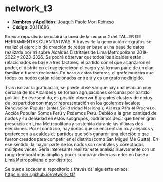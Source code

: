 # network_t3

- **Nombres y Apellidos**: Joaquín Paolo Mori Reinoso
- **Código**: 20211686

En este repositorio se subirá la tarea de la semana 3 del TALLER DE HERRAMIENTAS CUANTIATIVAS. A través de la generación de grafos, se realizó el ejercicio de creación de redes en base a una base de datos realizada por mi sobre Alcaldes Distritales de Lima Metropolitana 2019-2022 y 2023-2026. Se podrá observar que todos los alcaldes están relacionados en base a tres factores: el partido con el que alcanzaron el poder, el distrito en el que ejercieron el cargo y si forman parte de un clan familiar o fueron reelectos. En base a estos factores, el grafo muestra que todos los nodos están relacionados entre sí y es un grafo no dirigido.

Tras realizar la graficación, se puede observar que hay una relación muy cercana de los Alcaldes y se forman agrupaciones cercanas por partido político. En ese sentido, es posible observar 6 grandes clusters de nodos de los partidos con mayor representación en los gobiernos locales: Renovación Popular (antes Solidaridad Nacional), Alianza Para el Progreso, Acción Popular, Somos Perú y Podemos Perú. Debido a la gran cantidad de nodos y su densidad en estos subgrupos, podríamos decir que tienen gran presencia en Lima Metropolitana y sostenida durante las últimas dos elecciones. Por el contrario, hay nodos que se encuentran muy alejados y pertenecen a alcaldes de partidos que sólo ganaron una elección o que fueron creados para competir en el distrito (como San Miguel Me Gusta). En ese sentido, la mayor parte de los nodos son centrales y conectados múltiples veces. Sería interesante realizar este analisis nuevamente con un rango temporal más amplio y poder comparar diversas redes en base a Lima Metropolitana o por distritos.


Se puede acceder al repositorio a través del siguiente enlace: https://jmorir.github.io/network_t3/
